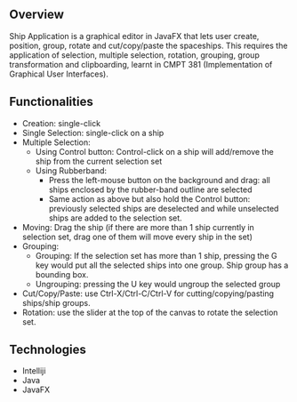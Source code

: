 ## Overview
Ship Application is a graphical editor in JavaFX that lets user create, position, group, rotate and cut/copy/paste the spaceships. This requires the application of selection,  multiple selection, rotation, grouping, group transformation and clipboarding, learnt in CMPT 381 (Implementation of Graphical User Interfaces).
## Functionalities
* Creation: single-click
* Single Selection: single-click on a ship
* Multiple Selection:
  * Using Control button: Control-click on a ship will add/remove the ship from the current selection set
  * Using Rubberband:
    * Press the left-mouse button on the background and drag: all ships enclosed by the rubber-band outline are selected
    * Same action as above but also hold the Control button: previously selected ships are deselected and while unselected ships are added to the selection set.
* Moving: Drag the ship (if there are more than 1 ship currently in selection set, drag one of them will move every ship in the set)
* Grouping:
  * Grouping: If the selection set has more than 1 ship, pressing the G key would put all the selected ships into one group. Ship group has a bounding box.
  * Ungrouping: pressing the U key would ungroup the selected group
* Cut/Copy/Paste: use Ctrl-X/Ctrl-C/Ctrl-V for cutting/copying/pasting ships/ship groups.
* Rotation: use the slider at the top of the canvas to rotate the selection set.
## Technologies
* Intelliji
* Java
* JavaFX


